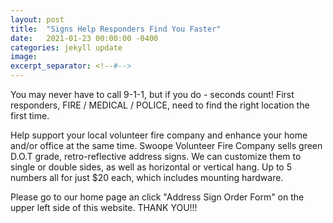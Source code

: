 ```yaml
---
layout: post
title:  "Signs Help Responders Find You Faster"
date:   2021-01-23 00:00:00 -0400
categories: jekyll update
image: 
excerpt_separator: <!--#-->
---
```

You may never have to call 9-1-1, but if you do - seconds count! First responders, FIRE / MEDICAL / POLICE, need to find the right location the first time.
<!--#-->
Help support your local volunteer fire company and enhance your home and/or office at the same time. Swoope Volunteer Fire Company sells green D.O.T grade, retro-reflective address signs. We can customize them to single or double sides, as well as horizontal or vertical hang. Up to 5 numbers all for just $20 each, which includes mounting hardware.

Please go to our home page an click "Address Sign Order Form" on the upper left side of this website. THANK YOU!!!